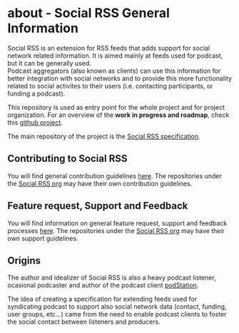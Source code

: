 # about - Social RSS General Information

Social RSS is an extension for RSS feeds that adds support for social network related information.
It is aimed mainly at feeds used for podcast, but it can be generally used.  
Podcast aggregators (also known as clients) can use this information for better integration with social networks and to provide this more functionality related to social activites to their users (i.e. contacting participants, or funding a podcast).

This repository is used as entry point for the whole project and for project organization.
For an overview of the **work in progress and roadmap**, check this [github project](https://github.com/orgs/socialrss/projects/1).

The main repository of the project is the [Social RSS specification](https://github.com/socialrss/socialrss).

## Contributing to Social RSS

You will find general contribution guidelines [here](https://github.com/socialrss/.github/blob/master/CONTRIBUTING.md).
The repositories under the [Social RSS org](https://github.com/socialrss) may have their own contribution guidelines.

## Feature request, Support and Feedback

You will find information on general feature request, support and feedback processes [here](https://github.com/socialrss/.github/blob/master/SUPPORT.md).
The repositories under the [Social RSS org](https://github.com/socialrss) may have their own support guidelines.

## Origins

The author and idealizer of Social RSS is also a heavy podcast listener, ocasional podcaster and author of the podcast client [podStation](https://github.com/podStation/podStation).

The idea of creating a specification for extending feeds used for syndicating podcast to support also social network data (contact, funding, user groups, etc...) came from the need to enable podcast clients to foster the social contact between listeners and producers.
